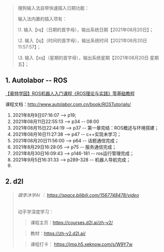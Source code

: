 > 搜狗输入法自带快速插入日期功能：
>
> 输入法内置的插入项有： 
>
> \1. 输入【rq】（日期的首字母），输出系统日期【2021年08月20日】； 
>
> \2. 输入【sj】（时间的首字母），输出系统时间【2021年08月20日11:57:57】； 
>
> \3. 输入【xq】（星期的首字母），输出系统星期【2021年08月20日 星期五】；

## 1. Autolabor  -- ROS

[【奥特学园】ROS机器人入门课程《ROS理论与实践》零基础教程](https://www.bilibili.com/video/BV1Ci4y1L7ZZ)

课程文档：http://www.autolabor.com.cn/book/ROSTutorials/

1. 2021年8月9日07:16:07  --> p19;
2. 2021年08月11日22:55:13  --> p34 -- 08:00
3. 2021年08月15日22:44:19  --> p37 --  第一章完结：ROS概述与环境搭建；
4. 2021年08月16日11:27:38 --> p47  -- c++实现未学习；
5. 2021年08月20日11:56:00 --> p64   --  话题通信完成；
6. 2021年8月29日16:28:05 -->  p75   --  服务通信完成；
7. 2021年8月30日16:09:43 -->  p146-181  -- ros运行管理完成；
8. 2021年9月5日16:31:33   -->  p289-328  -- 机器人导航完成；
9. 







## 2. d2l

> ###### 跟李沐学AI ： https://space.bilibili.com/1567748478/video
>
> 
>
> 动手学深度学习：
>
> > 课程主页：https://courses.d2l.ai/zh-v2/ 
>
> > 教材：https://zh-v2.d2l.ai/
>
> > 课程打卡： https://jmq.h5.xeknow.com/s/W9Y7w









